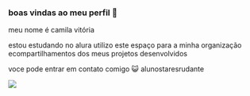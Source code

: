 ### boas vindas ao meu perfil 👋

meu nome é camila vitória

estou estudando no alura
utilizo este espaço para a minha organização ecompartilhamentos dos meus projetos desenvolvidos

voce pode entrar em contato comigo 😺
alunostaresrudante

![](link)


<!--
**iamnotgithubb/iamnotgithubb** is a ✨ _special_ ✨ repository because its `README.md` (this file) appears on your GitHub profile.

Here are some ideas to get you started:

- 🔭 I’m currently working on ...
- 🌱 I’m currently learning ...
- 👯 I’m looking to collaborate on ...
- 🤔 I’m looking for help with ...
- 💬 Ask me about ...
- 📫 How to reach me: ...
- 😄 Pronouns: ...
- ⚡ Fun fact: ...
-->
